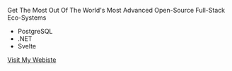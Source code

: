 Get The Most Out Of The World's Most Advanced Open-Source Full-Stack Eco-Systems
- PostgreSQL
- .NET
- Svelte

[Visit My Webiste](https://vb-consulting.github.io/)

